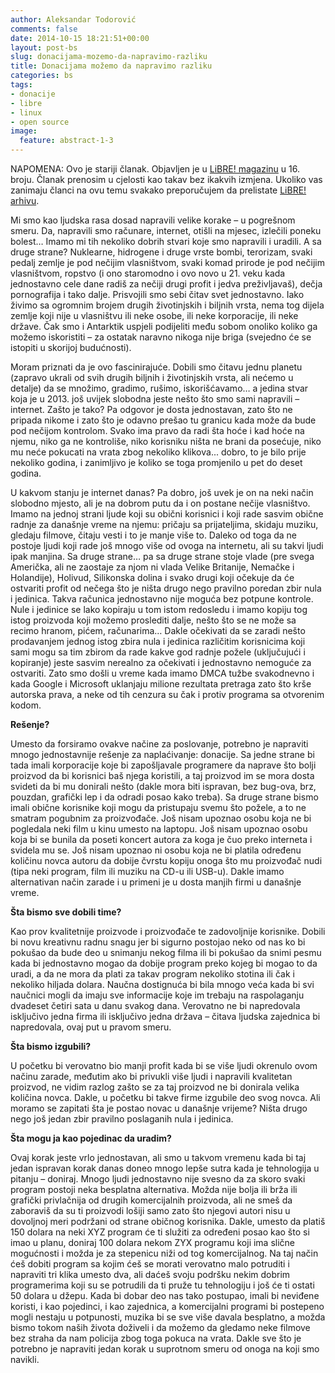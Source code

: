 ```yaml
---
author: Aleksandar Todorović
comments: false
date: 2014-10-15 18:21:51+00:00
layout: post-bs
slug: donacijama-mozemo-da-napravimo-razliku
title: Donacijama možemo da napravimo razliku
categories: bs
tags:
- donacije
- libre
- linux
- open source
image:
  feature: abstract-1-3
---
```


NAPOMENA: Ovo je stariji članak. Objavljen je u [LiBRE! magazinu](https://libre.lugons.org/) u 16. broju. Članak prenosim u cjelosti kao takav bez ikakvih izmjena. Ukoliko vas zanimaju članci na ovu temu svakako preporučujem da prelistate [LiBRE! arhivu](https://libre.lugons.org/index.php/preuzimanje-pdf-hd-izdanja/).

Mi smo kao ljudska rasa dosad napravili velike korake – u pogrešnom smeru. Da, napravili smo računare, internet, otišli na mjesec, izlečili poneku bolest… Imamo mi tih nekoliko dobrih stvari koje smo napravili i uradili. A sa druge strane? Nuklearne, hidrogene i druge vrste bombi, terorizam, svaki pedalj zemlje je pod nečijim vlasništvom, svaki komad prirode je pod nečijim vlasništvom, ropstvo (i ono staromodno i ovo novo u 21. veku kada jednostavno cele dane radiš za nečiji drugi profit i jedva preživljavaš), dečja pornografija i tako dalje. Prisvojili smo sebi čitav svet jednostavno. Iako živimo sa ogromnim brojem drugih životinjskih i biljnih vrsta, nema tog dijela zemlje koji nije u vlasništvu ili neke osobe, ili neke korporacije, ili neke države. Čak smo i Antarktik uspjeli podijeliti među sobom onoliko koliko ga možemo iskoristiti – za ostatak naravno nikoga nije briga (svejedno će se istopiti u skorijoj budućnosti).

Moram priznati da je ovo fascinirajuće. Dobili smo čitavu jednu planetu (zapravo ukrali od svih drugih biljnih i životinjskih vrsta, ali nećemo u detalje) da se množimo, gradimo, rušimo, iskorišćavamo… a jedina stvar koja je u 2013. još uvijek slobodna jeste nešto što smo sami napravili – internet. Zašto je tako? Pa odgovor je dosta jednostavan, zato što ne pripada nikome i zato što je odavno prešao tu granicu kada može da bude pod nečijom kontrolom. Svako ima pravo da radi šta hoće i kad hoće na njemu, niko ga ne kontroliše, niko korisniku ništa ne brani da posećuje, niko mu neće pokucati na vrata zbog nekoliko klikova... dobro, to je bilo prije nekoliko godina, i zanimljivo je koliko se toga promjenilo u pet do deset godina.

U kakvom stanju je internet danas? Pa dobro, još uvek je on na neki način slobodno mjesto, ali je na dobrom putu da i on postane nečije vlasništvo. Imamo na jednoj strani ljude koji su obični korisnici i koji rade sasvim obične radnje za današnje vreme na njemu: pričaju sa prijateljima, skidaju muziku, gledaju filmove, čitaju vesti i to je manje više to. Daleko od toga da ne postoje ljudi koji rade još mnogo više od ovoga na internetu, ali su takvi ljudi ipak manjina. Sa druge strane… pa sa druge strane stoje vlade (pre svega Američka, ali ne zaostaje za njom ni vlada Velike Britanije, Nemačke i Holandije), Holivud, Silikonska dolina i svako drugi koji očekuje da će ostvariti profit od nečega što je ništa drugo nego pravilno poredan zbir nula i jedinica. Takva računica jednostavno nije moguća bez potpune kontrole. Nule i jedinice se lako kopiraju u tom istom redosledu i imamo kopiju tog istog proizvoda koji možemo proslediti dalje, nešto što se ne može sa recimo hranom, pićem, računarima… Dakle očekivati da se zaradi nešto prodavanjem jednog istog zbira nula i jedinica različitim korisnicima koji sami mogu sa tim zbirom da rade kakve god radnje požele (uključujući i kopiranje) jeste sasvim nerealno za očekivati i jednostavno nemoguće za ostvariti. Zato smo došli u vreme kada imamo DMCA tužbe svakodnevno i kada Google i Microsoft uklanjaju milione rezultata pretraga zato što krše autorska prava, a neke od tih cenzura su čak i protiv programa sa otvorenim kodom.

**Rešenje?**

Umesto da forsiramo ovakve načine za poslovanje, potrebno je napraviti mnogo jednostavnije rešenje za naplaćivanje: donacije. Sa jedne strane bi tada imali korporacije koje bi zapošljavale programere da naprave što bolji proizvod da bi korisnici baš njega koristili, a taj proizvod im se mora dosta svideti da bi mu donirali nešto (dakle mora biti ispravan, bez bug-ova, brz, pouzdan, grafički lep i da odradi posao kako treba). Sa druge strane bismo imali obične korisnike koji mogu da pristupaju svemu što požele, a to ne smatram pogubnim za proizvođače. Još nisam upoznao osobu koja ne bi pogledala neki film u kinu umesto na laptopu. Još nisam upoznao osobu koja bi se bunila da poseti koncert autora za koga je čuo preko interneta i svidela mu se. Još nisam upoznao ni osobu koja ne bi platila određenu količinu novca autoru da dobije čvrstu kopiju onoga što mu proizvođač nudi (tipa neki program, film ili muziku na CD-u ili USB-u). Dakle imamo alternativan način zarade i u primeni je u dosta manjih firmi u današnje vreme.

**Šta bismo sve dobili time?**

Kao prov kvalitetnije proizvode i proizvođače te zadovoljnije korisnike. Dobili bi novu kreativnu radnu snagu jer bi sigurno postojao neko od nas ko bi pokušao da bude deo u snimanju nekog filma ili bi pokušao da snimi pesmu kada bi jednostavno mogao da dobije program preko kojeg bi mogao to da uradi, a da ne mora da plati za takav program nekoliko stotina ili čak i nekoliko hiljada dolara. Naučna dostignuća bi bila mnogo veća kada bi svi naučnici mogli da imaju sve informacije koje im trebaju na raspolaganju dvadeset četiri sata u danu svakog dana. Verovatno ne bi napredovala isključivo jedna firma ili isključivo jedna država – čitava ljudska zajednica bi napredovala, ovaj put u pravom smeru.

**Šta bismo izgubili?**

U početku bi verovatno bio manji profit kada bi se više ljudi okrenulo ovom načinu zarade, međutim ako bi privukli više ljudi i napravili kvalitetan proizvod, ne vidim razlog zašto se za taj proizvod ne bi donirala velika količina novca. Dakle, u početku bi takve firme izgubile deo svog novca. Ali moramo se zapitati šta je postao novac u današnje vrijeme? Ništa drugo nego još jedan zbir pravilno poslaganih nula i jedinica.

**Šta mogu ja kao pojedinac da uradim?**

Ovaj korak jeste vrlo jednostavan, ali smo u takvom vremenu kada bi taj jedan ispravan korak danas doneo mnogo lepše sutra kada je tehnologija u pitanju – doniraj. Mnogo ljudi jednostavno nije svesno da za skoro svaki program postoji neka besplatna alternativa. Možda nije bolja ili brža ili grafički privlačnija od drugih komercijalnih proizvoda, ali ne smeš da zaboraviš da su ti proizvodi lošiji samo zato što njegovi autori nisu u dovoljnoj meri podržani od strane običnog korisnika. Dakle, umesto da platiš 150 dolara na neki XYZ program će ti služiti za određeni posao kao što si imao u planu, doniraj 100 dolara nekom ZYX programu koji ima slične mogućnosti i možda je za stepenicu niži od tog komercijalnog. Na taj način ćeš dobiti program sa kojim ćeš se morati verovatno malo potruditi i napraviti tri klika umesto dva, ali daćeš svoju podršku nekim dobrim programerima koji su se potrudili da ti pruže tu tehnologiju i još će ti ostati 50 dolara u džepu. Kada bi dobar deo nas tako postupao, imali bi neviđene koristi, i kao pojedinci, i kao zajednica, a komercijalni programi bi postepeno mogli nestaju u potpunosti, muzika bi se sve više davala besplatno, a možda bismo tokom naših života doživeli i da možemo da gledamo neke filmove bez straha da nam policija zbog toga pokuca na vrata. Dakle sve što je potrebno je napraviti jedan korak u suprotnom smeru od onoga na koji smo navikli.
